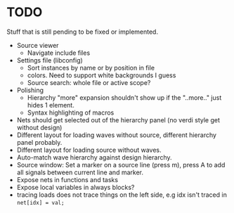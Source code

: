 # TODO
Stuff that is still pending to be fixed or implemented.

* Source viewer
  * Navigate include files
* Settings file (libconfig)
  * Sort instances by name or by position in file
  * colors. Need to support white backgrounds I guess
  * Source search: whole file or active scope?
* Polishing
  * Hierarchy "more" expansion shouldn't show up if the "..more.." just hides 1 element.
  * Syntax highlighting of macros
* Nets should get selected out of the hierarchy panel (no verdi style get without design)
* Different layout for loading waves without source, different hierarchy panel probably.
* Different layout for loading source without waves.
* Auto-match wave hierarchy against design hierarchy.
* Source window: Set a marker on a source line (press m), press A to add all
  signals between current line and marker.
* Expose nets in functions and tasks
* Expose local variables in always blocks?
* tracing loads does not trace things on the left side, e.g idx isn't traced in `net[idx] = val;`

